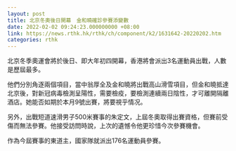 ```yaml
---
layout: post
title: 北京冬奧後日開幕　金和曉確診參賽添變數
date: 2022-02-02 09:24:23.000000000 +08:00
link: https://news.rthk.hk/rthk/ch/component/k2/1631642-20220202.htm
categories: rthk
---
```


北京冬季奧運會將於後日、即大年初四開幕，香港將會派出3名運動員出戰，人數是歷屆最多。

他們分別角逐兩個項目，當中翁厚全及金和曉將出戰高山滑雪項目，但金和曉抵達北京後，對新冠病毒檢測呈陽性，需要檢疫，要檢測連續兩日陰性，才可離開隔離酒店。她能否如期於本月9號出賽，將要視乎情况。

另外，出戰短道速滑男子500米賽事的朱定文，上屆冬奧取得出賽資格，但賽前受傷而無法參賽。他接受訪問時說，上次的遺憾令他更珍惜今次參賽機會。

作為今屆賽事的東道主，國家隊就派出176名運動員參賽。
